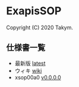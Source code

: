 # ExapisSOP
Copyright (C) 2020 Takym.

## 仕様書一覧
- 最新版 [latest](./latest/index.html)
- ウィキ [wiki](./wiki/Home.html)
- xsop00a0 [v0.0.0.0](./v0.0.0.0/index.html)

